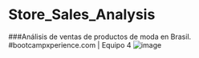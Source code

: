 # Store_Sales_Analysis
###Análisis de ventas de productos de moda en Brasil. 
#bootcampxperience.com | Equipo 4 
![image](https://github.com/qreynas/Store_Sales_Analysis/assets/58025334/5f5506b9-ff84-4dbe-b431-3b1cd8b0552b)

